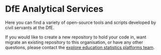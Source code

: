 # DfE Analytical Services

Here you can find a variety of open-source tools and scripts developed by civil servants at the DfE.

If you would like to create a new repository to hold your code in, want migrate an existing repository to this organisation, or have any other questions, please contact the [explore education statistics platforms team](mailto:explore.statistics@education.gov.uk).
